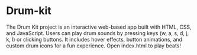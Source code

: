 # Drum-kit
The Drum Kit project is an interactive web-based app built with HTML, CSS, and JavaScript. Users can play drum sounds by pressing keys (w, a, s, d, j, k, l) or clicking buttons. It includes hover effects, button animations, and custom drum icons for a fun experience. Open index.html to play beats!
